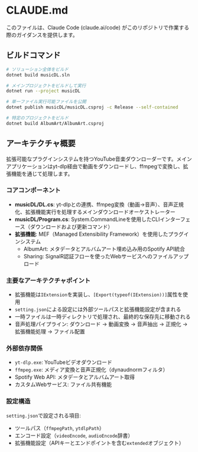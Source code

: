 # CLAUDE.md

このファイルは、Claude Code (claude.ai/code) がこのリポジトリで作業する際のガイダンスを提供します。

## ビルドコマンド

```bash
# ソリューション全体をビルド
dotnet build musicDL.sln

# メインプロジェクトをビルドして実行
dotnet run --project musicDL

# 単一ファイル実行可能ファイルを公開
dotnet publish musicDL/musicDL.csproj -c Release --self-contained

# 特定のプロジェクトをビルド
dotnet build AlbumArt/AlbumArt.csproj
```

## アーキテクチャ概要

拡張可能なプラグインシステムを持つYouTube音楽ダウンローダーです。メインアプリケーションはyt-dlp経由で動画をダウンロードし、ffmpegで変換し、拡張機能を通じて処理します。

### コアコンポーネント

- **musicDL/DL.cs**: yt-dlpとの連携、ffmpeg変換（動画→音声）、音声正規化、拡張機能実行を処理するメインダウンロードオーケストレーター
- **musicDL/Program.cs**: System.CommandLineを使用したCLIインターフェース（ダウンロードおよび更新コマンド）
- **拡張機能**: MEF（Managed Extensibility Framework）を使用したプラグインシステム
  - AlbumArt: メタデータとアルバムアート埋め込み用のSpotify API統合
  - Sharing: SignalR認証フローを使ったWebサービスへのファイルアップロード

### 主要なアーキテクチャポイント

- 拡張機能は`IExtension`を実装し、`[Export(typeof(IExtension))]`属性を使用
- `setting.json`による設定には外部ツールパスと拡張機能設定が含まれる
- 一時ファイルは一時ディレクトリで処理され、最終的な保存先に移動される
- 音声処理パイプライン: ダウンロード → 動画変換 → 音声抽出 → 正規化 → 拡張機能処理 → ファイル配置

### 外部依存関係

- `yt-dlp.exe`: YouTubeビデオダウンロード
- `ffmpeg.exe`: メディア変換と音声正規化（dynaudnormフィルタ）
- Spotify Web API: メタデータとアルバムアート取得
- カスタムWebサービス: ファイル共有機能

### 設定構造

`setting.json`で設定される項目:
- ツールパス（`ffmpegPath`, `ytdlpPath`）
- エンコード設定（`videoEncode`, `audioEncode`辞書）
- 拡張機能設定（APIキーとエンドポイントを含む`extended`オブジェクト）